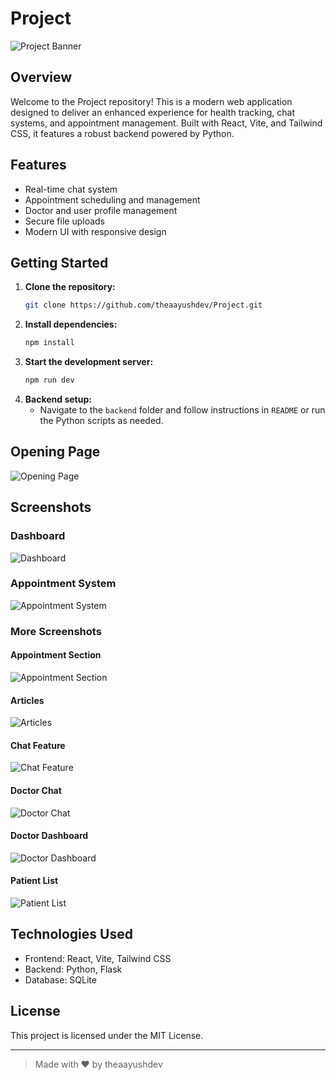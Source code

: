
# Project

![Project Banner](public/vite.svg)

## Overview

Welcome to the Project repository! This is a modern web application designed to deliver an enhanced experience for health tracking, chat systems, and appointment management. Built with React, Vite, and Tailwind CSS, it features a robust backend powered by Python.

## Features

- Real-time chat system
- Appointment scheduling and management
- Doctor and user profile management
- Secure file uploads
- Modern UI with responsive design

## Getting Started

1. **Clone the repository:**
	```bash
	git clone https://github.com/theaayushdev/Project.git
	```
2. **Install dependencies:**
	```bash
	npm install
	```
3. **Start the development server:**
	```bash
	npm run dev
	```
4. **Backend setup:**
	- Navigate to the `backend` folder and follow instructions in `README` or run the Python scripts as needed.

## Opening Page

![Opening Page](src/cssonly/images/openingpage.png)

## Screenshots

### Dashboard
![Dashboard](src/cssonly/images/userdashboard.png)

### Appointment System
![Appointment System](src/cssonly/images/doctorselection.png)

### More Screenshots

#### Appointment Section
![Appointment Section](src/cssonly/images/appointmentsection.png)

#### Articles
![Articles](src/cssonly/images/articles.png)

#### Chat Feature
![Chat Feature](src/cssonly/images/chatfeature.png)



#### Doctor Chat
![Doctor Chat](src/cssonly/images/doctorchat.png)

#### Doctor Dashboard
![Doctor Dashboard](src/cssonly/images/doctordashboard.png)




#### Patient List
![Patient List](src/cssonly/images/patientlist.png)


 
 ## Technologies Used
 
 - Frontend: React, Vite, Tailwind CSS
 - Backend: Python, Flask
 - Database: SQLite
 
 ## License
 
 This project is licensed under the MIT License.
 
 ---
 
 > Made with ❤️ by theaayushdev

